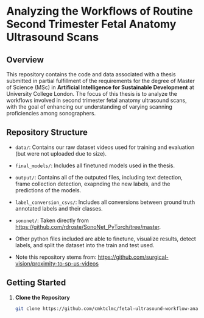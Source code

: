 # Analyzing the Workflows of Routine Second Trimester Fetal Anatomy Ultrasound Scans

## Overview

This repository contains the code and data associated with a thesis submitted in partial fulfillment of the requirements for the degree of Master of Science (MSc) in **Artificial Intelligence for Sustainable Development** at University College London. The focus of this thesis is to analyze the workflows involved in second trimester fetal anatomy ultrasound scans, with the goal of enhancing our understanding of varying scanning proficiencies among sonographers.

## Repository Structure

- `data/`: Contains our raw dataset videos used for training and evaluation (but were not uploaded due to size).
- `final_models/`: Includes all finetuned models used in the thesis.
- `output/`: Contains all of the outputed files, including text detection, frame collection detection, exapnding the new labels, and the predictions of the models.
- `label_conversion_csvs/`: Includes all conversions between ground truth annotated labels and their classes.
- `sononet/`: Taken directly from https://github.com/rdroste/SonoNet_PyTorch/tree/master.
- Other python files included are able to finetune, visualize results, detect labels, and split the dataset into the train and test used.


- Note this repository stems from: https://github.com/surgical-vision/proximity-to-sp-us-videos

## Getting Started

1. **Clone the Repository**

   ```bash
   git clone https://github.com/cmktclmc/fetal-ultrasound-workflow-analysis.git](https://github.com/cmktclmc/Analyzing-WFs-of-Fetal-US-Scans/
